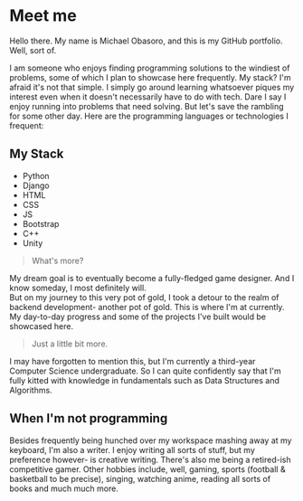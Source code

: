 # Meet me
Hello there. My name is Michael Obasoro, and this is my GitHub portfolio. 
Well, sort of.

I am someone who enjoys finding programming solutions to the windiest of problems, some of which I plan to showcase here frequently.
My stack? I'm afraid it's not that simple. I simply go around learning whatsoever piques my interest even when it doesn't necessarily have to do with tech. Dare I say I enjoy running into problems that need solving. But let's save the rambling for some other day. Here are the programming languages or technologies I frequent:

## My Stack
* Python
* Django
* HTML
* CSS
* JS
* Bootstrap
* C++ 
* Unity

> What's more?

My dream goal is to eventually become a fully-fledged game designer. And I know someday, I most definitely will.  
But on my journey to this very pot of gold, I took a detour to the realm of backend development- another pot of gold. This is where I'm at currently. My day-to-day progress and some of the projects I've built would be showcased here.

> Just a little bit more.

I may have forgotten to mention this, but I'm currently a third-year Computer Science undergraduate. So I can quite confidently say that I'm fully kitted with knowledge in fundamentals such as Data Structures and Algorithms. 

## When I'm not programming
Besides frequently being hunched over my workspace mashing away at my keyboard, I'm also a writer. I enjoy writing all sorts of stuff, but my preference however- is creative writing. There's also me being a retired-ish competitive gamer. Other hobbies include, well, gaming, sports (football & basketball to be precise), singing, watching anime, reading all sorts of books and much much more.




<!---
MickeyObas/MickeyObas is a ✨ special ✨ repository because its `README.md` (this file) appears on your GitHub profile.
You can click the Preview link to take a look at your changes.
--->
